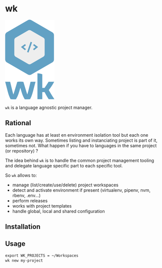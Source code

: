 # wk

![WK Logo](logo/logo-text.svg?raw=true "WK")

`wk` is a language agnostic project manager.

## Rational

Each language has at least en environment isolation tool but each one works its own way.
Sometimes listing and instanciating project is part of it, sometimes not.
What happen if you have to languages in the same project (or repository) ?


The idea behind `wk` is to handle the common project management tooling and delegate language specific part to each specific tool.

So `wk` allows to:
- manage (list/create/use/delete) project workspaces
- detect and activate environment if present (virtualenv, pipenv, nvm, rbenv, .env...)
- perform releases
- works with project templates
- handle global, local and shared configuration

## Installation

## Usage

```shell
export WK_PROJECTS = ~/Workspaces
wk new my-project
```
